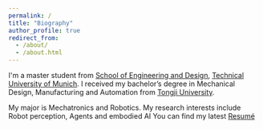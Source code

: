 ```yaml
---
permalink: /
title: "Biography"
author_profile: true
redirect_from: 
  - /about/
  - /about.html
---
```




I'm a master student from [School of Engineering and Design](https://www.ed.tum.de/ed/startseite/), [Technical University of Munich](https://www.tum.de/). 
I received my bachelor’s degree in Mechanical Design, Manufacturing and Automation from [Tongji University](https://www.tongji.edu.cn/).

My major is Mechatronics and Robotics. My research interests include Robot perception, Agents and embodied AI
You can find my latest [Resumé](../uploads/CV_zijian.pdf)
